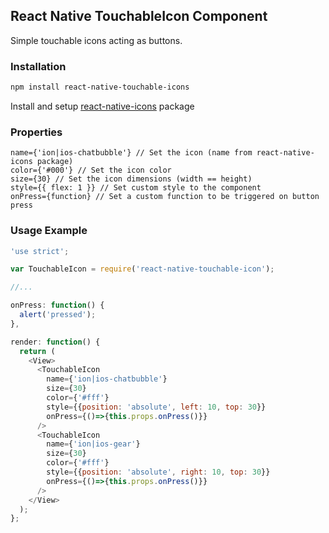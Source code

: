 ## React Native TouchableIcon Component

Simple touchable icons acting as buttons.

### Installation

```bash
npm install react-native-touchable-icons
```

Install and setup [react-native-icons](https://github.com/corymsmith/react-native-icons) package

### Properties

```
name={'ion|ios-chatbubble'} // Set the icon (name from react-native-icons package)
color={'#000'} // Set the icon color
size={30} // Set the icon dimensions (width == height)
style={{ flex: 1 }} // Set custom style to the component
onPress={function} // Set a custom function to be triggered on button press
```

### Usage Example

```javascript
'use strict';

var TouchableIcon = require('react-native-touchable-icon');

//...

onPress: function() {
  alert('pressed');
},

render: function() {
  return (
    <View>
      <TouchableIcon
        name={'ion|ios-chatbubble'}
        size={30}
        color={'#fff'}
        style={{position: 'absolute', left: 10, top: 30}}
        onPress={()=>{this.props.onPress()}}
      />
      <TouchableIcon
        name={'ion|ios-gear'}
        size={30}
        color={'#fff'}
        style={{position: 'absolute', right: 10, top: 30}}
        onPress={()=>{this.props.onPress()}}
      />
    </View>
  );
};
```
